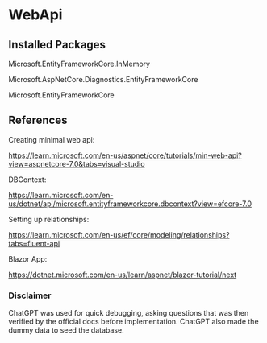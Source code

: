 # WebApi

## Installed Packages

  Microsoft.EntityFrameworkCore.InMemory
  
  Microsoft.AspNetCore.Diagnostics.EntityFrameworkCore
  
  Microsoft.EntityFrameworkCore

## References

  Creating minimal web api:
  
  https://learn.microsoft.com/en-us/aspnet/core/tutorials/min-web-api?view=aspnetcore-7.0&tabs=visual-studio

  DBContext:

  https://learn.microsoft.com/en-us/dotnet/api/microsoft.entityframeworkcore.dbcontext?view=efcore-7.0

  Setting up relationships:

  https://learn.microsoft.com/en-us/ef/core/modeling/relationships?tabs=fluent-api
  
  Blazor App:
  
  https://dotnet.microsoft.com/en-us/learn/aspnet/blazor-tutorial/next

  ### Disclaimer
  ChatGPT was used for quick debugging, asking questions that was then verified by the official docs before implementation. ChatGPT also made the dummy data to seed the database.
